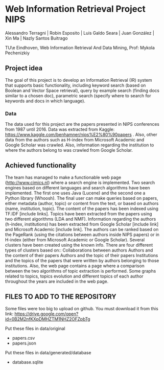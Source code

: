 # Web Information Retrieval Project NIPS

Alessandro Terragni | Robin Esposito | Luis Galdo Seara | Juan González | Xin Ma | Nazly Santos Buitrago  

TU\e Eindhoven, Web Information Retrieval And Data Mining, Prof: Mykola Pechenizkiy

## Project idea
The goal of this project is to develop an Information Retrieval (IR) system that supports basic functionality, including keyword search (based on Boolean and Vector Space retrieval), query by example search (finding docs similar to a chosen doc), parametric search (specify where to search for keywords and docs in which language).	

### Data
The data used for this project are the papers presented in NIPS conferences from 1987 until 2016. Data was extracted from Kaggle: https://www.kaggle.com/benhamner/nips%E2%80%90papers .
Also, other data from the authors such as H-index from Microsoft Academic and Google Scholar was crawled. Also, information regarding the institution to where the authors belong to was crawled from Google Scholar.

## Achieved functionality
The team has managed to make a functionable web page (http://www.cimics.nl) where a search engine is implemented. Two search engines based on different languages and search algorithms have been implemented. The first one uses Java (Lucene) and the second one a Python library (Whoosh).
The final user can make queries based on papers, either metadata (author, topic) or content from the text, or based on authors (name, institution, topic). The content of the papers has been indexed using TF.IDF [include links].
Topics have been extracted from the papers using two different algorithms (LDA and NMF). 
Information regarding the authors (h-index, institutions) has been extracted from Google Scholar [include link] and Microsoft Academic [include link].
The authors can be ranked based on the PageRank (using the citations between authors inside NIPS papers) or in H-index (either from Microsoft Academic or Google Scholar).
Several clusters have been created using the known info. There are four different types of clusters based on::
Collaborations between authors
Authors and the content of their papers
Authors and the topic of their papers
Institutions and the topics of the papers that were written by authors belonging to those institutions.
Also, the web page contains a page where a comparison between the two algorithms of topic extraction is performed.
Some graphs related to topics, topics evolution and different topics of each author throughout the years are included in the web page.

## FILES TO ADD TO THE REPOSITORY

Some files were too big to upload on github. 
You must download it from this link: https://drive.google.com/open?id=0B2M2nfKXpDMHZTM1NHZ2OFZpbTg

Put these files in data/original
- papers.csv        
- papers.json    

Put these files in data/generated/database    
- database.sqlite
 



